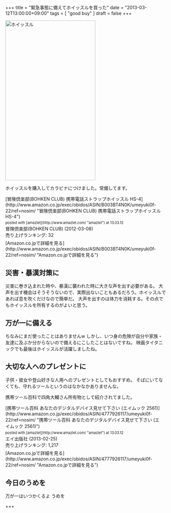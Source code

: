 +++
title =  "緊急事態に備えてホイッスルを買った"
date =  "2013-03-12T13:00:00+09:00"
tags = [ "good buy" ]
draft = false
+++
<p><a href="http://www.flickr.com/photos/68742489@N02/8549737875/" title="ホイッスル by umeyuki1326, on Flickr"><img src="http://farm9.staticflickr.com/8512/8549737875_579b3e11e2.jpg" width="281" height="500" alt="ホイッスル"></a></p>

<p>ホイッスルを購入してカラビナにつけました。常備してます。</p>

<!--more-->

<div class="amazlet-box" style="margin-bottom:0px;"><div class="amazlet-image" style="float:left;margin:0px 12px 1px 0px;">[冒険倶楽部(BOHKEN CLUB) 携帯電話ストラップホイッスル HS-4](http://www.amazon.co.jp/exec/obidos/ASIN/B003BT4N0K/umeyuki0f-22/ref=nosim/ "冒険倶楽部(BOHKEN CLUB) 携帯電話ストラップホイッスル HS-4")<div class="amazlet-powered-date" style="font-size:80%;margin-top:5px;line-height:120%">posted with [amazlet](http://www.amazlet.com/ "amazlet") at 13.03.12</div></div><div class="amazlet-detail">冒険倶楽部(BOHKEN CLUB) (2012-03-08)<br />売り上げランキング: 32<br /></div><div class="amazlet-sub-info" style="float: left;"><div class="amazlet-link" style="margin-top: 5px">[Amazon.co.jpで詳細を見る](http://www.amazon.co.jp/exec/obidos/ASIN/B003BT4N0K/umeyuki0f-22/ref=nosim/ "Amazon.co.jpで詳細を見る")</div></div></div><div class="amazlet-footer" style="clear: left"></div></div>

## 災害・暴漢対策に

<p>災害に巻き込まれた時や、暴漢に襲われた時に大きな声を出す必要がある。
大声を出す機会はそうそうないので、実際出ないこともあるだろう。ホイッスルであれば息を吹くだけなので簡単だ。
大声を出すのは体力を消耗する。その点でもホイッスルを所有するのがよいと思う。</p>

## 万が一に備える

<p>ちなみにまだ使ったことはありませんw
しかし、いつ身の危険が自分や家族・友達に及ぶか分からないので備えるにこしたことはないですね。
映画タイタニックでも最後はホイッスルが活躍しましたね。</p>

## 大切な人へのプレゼントに

<p>子供・彼女や登山好きな人用へのプレゼントとしてもおすすめ。
そばにいてなくても、守れるツールというのはなかなかありませんな。</p>

<p>携帯ツール百科で四角大輔さん所有物として紹介されてました。</p>

<div class="amazlet-box" style="margin-bottom:0px;"><div class="amazlet-image" style="float:left;margin:0px 12px 1px 0px;">[携帯ツール百科 あなたのデジタルデバイス見せて下さい (エイムック 2561)](http://www.amazon.co.jp/exec/obidos/ASIN/4777926117/umeyuki0f-22/ref=nosim/ "携帯ツール百科 あなたのデジタルデバイス見せて下さい (エイムック 2561)")<div class="amazlet-powered-date" style="font-size:80%;margin-top:5px;line-height:120%">posted with [amazlet](http://www.amazlet.com/ "amazlet") at 13.03.12</div></div><div class="amazlet-detail"><br />エイ出版社 (2013-02-25)<br />売り上げランキング: 1,217<br /></div><div class="amazlet-sub-info" style="float: left;"><div class="amazlet-link" style="margin-top: 5px">[Amazon.co.jpで詳細を見る](http://www.amazon.co.jp/exec/obidos/ASIN/4777926117/umeyuki0f-22/ref=nosim/ "Amazon.co.jpで詳細を見る")</div></div></div><div class="amazlet-footer" style="clear: left"></div></div>

## 今日のうめを

<div id="umeo">
万が一はいつかくるよ うめを
</div>

+++
